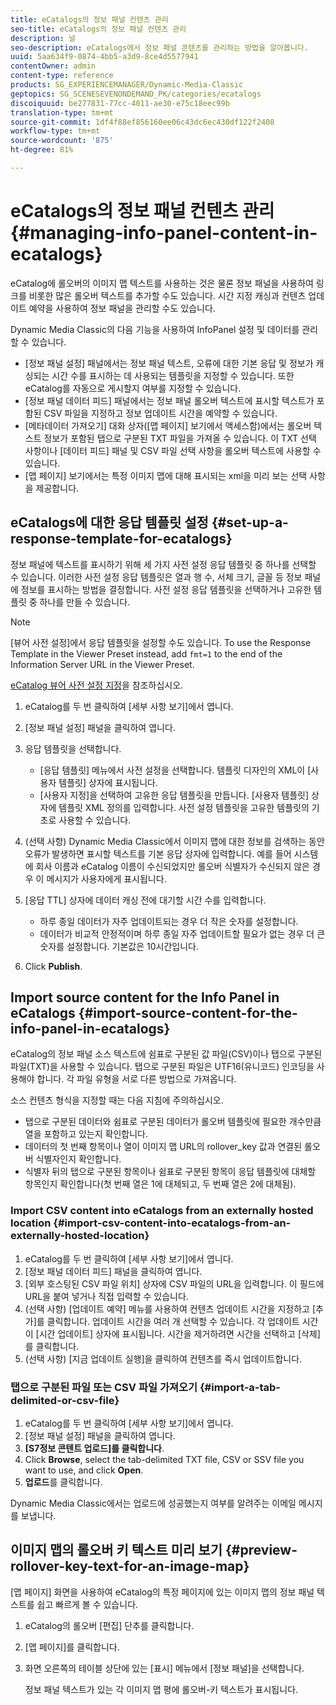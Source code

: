 ```yaml
---
title: eCatalogs의 정보 패널 컨텐츠 관리
seo-title: eCatalogs의 정보 패널 컨텐츠 관리
description: 널
seo-description: eCatalogs에서 정보 패널 콘텐츠를 관리하는 방법을 알아봅니다.
uuid: 5aa634f9-0874-4bb5-a3d9-8ce4d5577941
contentOwner: admin
content-type: reference
products: SG_EXPERIENCEMANAGER/Dynamic-Media-Classic
geptopics: SG_SCENESEVENONDEMAND_PK/categories/ecatalogs
discoiquuid: be277831-77cc-4011-ae30-e75c18eec99b
translation-type: tm+mt
source-git-commit: 1df4f88ef856160ee06c43dc6ec430df122f2408
workflow-type: tm+mt
source-wordcount: '875'
ht-degree: 81%

---
```



# eCatalogs의 정보 패널 컨텐츠 관리{#managing-info-panel-content-in-ecatalogs}

eCatalog에 롤오버의 이미지 맵 텍스트를 사용하는 것은 물론 정보 패널을 사용하여 링크를 비롯한 많은 롤오버 텍스트를 추가할 수도 있습니다. 시간 지정 캐싱과 컨텐츠 업데이트 예약을 사용하여 정보 패널을 관리할 수도 있습니다.

Dynamic Media Classic의 다음 기능을 사용하여 InfoPanel 설정 및 데이터를 관리할 수 있습니다.

* [정보 패널 설정] 패널에서는 정보 패널 텍스트, 오류에 대한 기본 응답 및 정보가 캐싱되는 시간 수를 표시하는 데 사용되는 템플릿을 지정할 수 있습니다. 또한 eCatalog를 자동으로 게시할지 여부를 지정할 수 있습니다.
* [정보 패널 데이터 피드] 패널에서는 정보 패널 롤오버 텍스트에 표시할 텍스트가 포함된 CSV 파일을 지정하고 정보 업데이트 시간을 예약할 수 있습니다.
* [메타데이터 가져오기] 대화 상자([맵 페이지] 보기에서 액세스함)에서는 롤오버 텍스트 정보가 포함된 탭으로 구분된 TXT 파일을 가져올 수 있습니다. 이 TXT 선택 사항이나 [데이터 피드] 패널 및 CSV 파일 선택 사항을 롤오버 텍스트에 사용할 수 있습니다.
* [맵 페이지] 보기에서는 특정 이미지 맵에 대해 표시되는 xml을 미리 보는 선택 사항을 제공합니다.

## eCatalogs에 대한 응답 템플릿 설정 {#set-up-a-response-template-for-ecatalogs}

정보 패널에 텍스트를 표시하기 위해 세 가지 사전 설정 응답 템플릿 중 하나를 선택할 수 있습니다. 이러한 사전 설정 응답 템플릿은 열과 행 수, 서체 크기, 글꼴 등 정보 패널에 정보를 표시하는 방법을 결정합니다. 사전 설정 응답 템플릿을 선택하거나 고유한 템플릿 중 하나를 만들 수 있습니다.

>[!NOTE]
>
>[뷰어 사전 설정]에서 응답 템플릿을 설정할 수도 있습니다. To use the Response Template in the Viewer Preset instead, add `fmt=1` to the end of the Information Server URL in the Viewer Preset.
>
>[eCatalog 뷰어 사전 설정 지정](setting-ecatalog-viewer-presets.md#setting_up_ecatalog_viewer_presets)을 참조하십시오.

1. eCatalog를 두 번 클릭하여 [세부 사항 보기]에서 엽니다.
1. [정보 패널 설정] 패널을 클릭하여 엽니다.
1. 응답 템플릿을 선택합니다.

   * [응답 템플릿] 메뉴에서 사전 설정을 선택합니다. 템플릿 디자인의 XML이 [사용자 템플릿] 상자에 표시됩니다.
   * [사용자 지정]을 선택하여 고유한 응답 템플릿을 만듭니다. [사용자 템플릿] 상자에 템플릿 XML 정의를 입력합니다. 사전 설정 템플릿을 고유한 템플릿의 기초로 사용할 수 있습니다.

1. (선택 사항) Dynamic Media Classic에서 이미지 맵에 대한 정보를 검색하는 동안 오류가 발생하면 표시할 텍스트를 기본 응답 상자에 입력합니다. 예를 들어 시스템에 회사 이름과 eCatalog 이름이 수신되었지만 롤오버 식별자가 수신되지 않은 경우 이 메시지가 사용자에게 표시됩니다.
1. [응답 TTL] 상자에 데이터 캐싱 전에 대기할 시간 수를 입력합니다.

   * 하루 종일 데이터가 자주 업데이트되는 경우 더 작은 숫자를 설정합니다.
   * 데이터가 비교적 안정적이며 하루 종일 자주 업데이트할 필요가 없는 경우 더 큰 숫자를 설정합니다. 기본값은 10시간입니다.

1. Click **Publish**.

## Import source content for the Info Panel in eCatalogs {#import-source-content-for-the-info-panel-in-ecatalogs}

eCatalog의 정보 패널 소스 텍스트에 쉼표로 구분된 값 파일(CSV)이나 탭으로 구분된 파일(TXT)을 사용할 수 있습니다. 탭으로 구분된 파일은 UTF16(유니코드) 인코딩을 사용해야 합니다. 각 파일 유형을 서로 다른 방법으로 가져옵니다.

소스 컨텐츠 형식을 지정할 때는 다음 지침에 주의하십시오.

* 탭으로 구분된 데이터와 쉼표로 구분된 데이터가 롤오버 템플릿에 필요한 개수만큼 열을 포함하고 있는지 확인합니다.
* 데이터의 첫 번째 항목이나 열이 이미지 맵 URL의 rollover_key 값과 연결된 롤오버 식별자인지 확인합니다.
* 식별자 뒤의 탭으로 구분된 항목이나 쉼표로 구분된 항목이 응답 템플릿에 대체할 항목인지 확인합니다(첫 번째 열은 $1$에 대체되고, 두 번째 열은 $2$에 대체됨).

### Import CSV content into eCatalogs from an externally hosted location {#import-csv-content-into-ecatalogs-from-an-externally-hosted-location}

1. eCatalog를 두 번 클릭하여 [세부 사항 보기]에서 엽니다.
1. [정보 패널 데이터 피드] 패널을 클릭하여 엽니다.
1. [외부 호스팅된 CSV 파일 위치] 상자에 CSV 파일의 URL을 입력합니다. 이 필드에 URL을 붙여 넣거나 직접 입력할 수 있습니다.
1. (선택 사항) [업데이트 예약] 메뉴를 사용하여 컨텐츠 업데이트 시간을 지정하고 [추가]를 클릭합니다. 업데이트 시간을 여러 개 선택할 수 있습니다. 각 업데이트 시간이 [시간 업데이트] 상자에 표시됩니다. 시간을 제거하려면 시간을 선택하고 [삭제]를 클릭합니다.
1. (선택 사항) [지금 업데이트 실행]을 클릭하여 컨텐츠를 즉시 업데이트합니다.

### 탭으로 구분된 파일 또는 CSV 파일 가져오기 {#import-a-tab-delimited-or-csv-file}

<!-- 

Comment Type: remark
Last Modified By: unknown unknown 
Last Modified Date: 

<p>SR changed this section 10/23/2012</p>

 -->

1. eCatalog를 두 번 클릭하여 [세부 사항 보기]에서 엽니다.
1. [정보 패널 설정] 패널을 클릭하여 엽니다.
1. **[S7정보 콘텐트 업로드]를 클릭합니다**.
1. Click **Browse**, select the tab-delimited TXT file, CSV or SSV file you want to use, and click **Open**.
1. **업로드**&#x200B;를 클릭합니다.

Dynamic Media Classic에서는 업로드에 성공했는지 여부를 알려주는 이메일 메시지를 보냅니다.

## 이미지 맵의 롤오버 키 텍스트 미리 보기 {#preview-rollover-key-text-for-an-image-map}

[맵 페이지] 화면을 사용하여 eCatalog의 특정 페이지에 있는 이미지 맵의 정보 패널 텍스트를 쉽고 빠르게 볼 수 있습니다.

1. eCatalog의 롤오버 [편집] 단추를 클릭합니다.
1. [맵 페이지]를 클릭합니다.
1. 화면 오른쪽의 테이블 상단에 있는 [표시] 메뉴에서 [정보 패널]을 선택합니다.

   정보 패널 텍스트가 있는 각 이미지 맵 평에 롤오버-키 텍스트가 표시됩니다.

